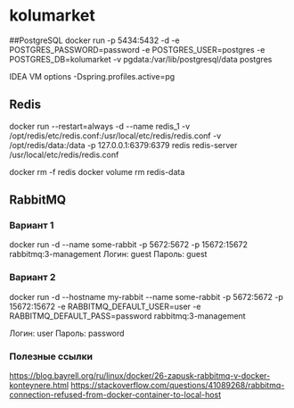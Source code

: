 # kolumarket

##PostgreSQL
docker run -p 5434:5432 -d -e POSTGRES_PASSWORD=password -e POSTGRES_USER=postgres -e POSTGRES_DB=kolumarket -v pgdata:/var/lib/postgresql/data postgres

IDEA VM options
-Dspring.profiles.active=pg

## Redis
docker run --restart=always -d --name redis_1 -v /opt/redis/etc/redis.conf:/usr/local/etc/redis/redis.conf -v /opt/redis/data:/data -p 127.0.0.1:6379:6379 redis redis-server /usr/local/etc/redis/redis.conf

docker rm -f redis
docker volume rm redis-data

## RabbitMQ

### Вариант 1
docker run -d --name some-rabbit -p 5672:5672 -p 15672:15672 rabbitmq:3-management
Логин: guest
Пароль: guest


### Вариант 2
docker run -d --hostname my-rabbit --name some-rabbit -p 5672:5672 -p 15672:15672 -e RABBITMQ_DEFAULT_USER=user -e RABBITMQ_DEFAULT_PASS=password rabbitmq:3-management

Логин: user
Пароль: password

### Полезные ссылки
https://blog.bayrell.org/ru/linux/docker/26-zapusk-rabbitmq-v-docker-konteynere.html
https://stackoverflow.com/questions/41089268/rabbitmq-connection-refused-from-docker-container-to-local-host
